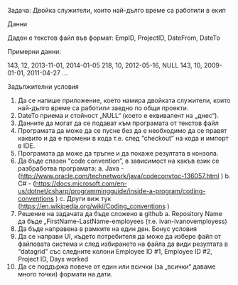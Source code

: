 Задача:
Двойка служители, които най-дълго време са работили в екип

Данни

Даден е текстов файл във формат:
EmpID, ProjectID, DateFrom, DateTo

Примерни данни:

143, 12, 2013-11-01, 2014-01-05
218, 10, 2012-05-16, NULL
143, 10, 2009-01-01, 2011-04-27
...

Задължителни условия
1) Да се напише приложение, което намира двойката служители, които най-дълго
време са работили заедно по общи проекти.
2) DateTo приема и стойност „NULL“ (което е еквивалент на „днес“).
3) Данните да могат да се подават към програмата от текстов файл
4) Програмата да може да се пусне без да е необходимо да се правят каквито и да е
промени в кода т.е. след “checkout” на кода и импорт в IDE.
5) Програмата да може да тръгне и да покаже резултата в конзола.
6) Да бъде спазен “code convention”, в зависимост на какъв език се разбработва
програмата:
a. Java - (http://www.oracle.com/technetwork/java/codeconvtoc-136057.html )
b. C# - (https://docs.microsoft.com/en-us/dotnet/csharp/programmingguide/inside-a-program/coding-conventions )
c. Други виж тук (https://en.wikipedia.org/wiki/Coding_conventions )
7) Решение на задачата да бъде сложено в github
a. Repository Name да бъде „FirstName-LastName-employees (т.е. ivan-ivanovemployess)
8) Да бъде направена в рамките на един ден.
Бонус условия
1) Да се направи UI, където потребителя да може да избере файл от файловата
система и след избирането на файла да види резултата в “datagrid” със следните
колони Employee ID #1, Employee ID #2, Project ID, Days worked
2) Да се поддържа повече от един или всички (за „всички“ даваме много точки)
формати на дати.
